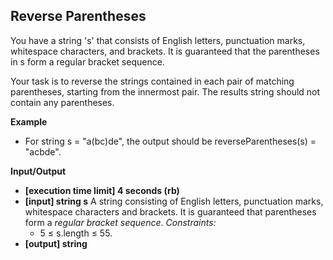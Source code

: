 ## Reverse Parentheses

You have a string 's' that consists of English letters, punctuation marks, whitespace characters, and brackets. It is guaranteed that the parentheses in s form a regular bracket sequence.

Your task is to reverse the strings contained in each pair of matching parentheses, starting from the innermost pair. The results string should not contain any parentheses.

**Example**

- For string s = "a(bc)de", the output should be reverseParentheses(s) = "acbde".

**Input/Output**

- **[execution time limit] 4 seconds (rb)**
- **[input] string s** A string consisting of English letters, punctuation marks, whitespace characters and brackets. It is guaranteed that parentheses form a _regular bracket sequence_. _Constraints:_
  - 5 ≤ s.length ≤ 55.
- **[output] string**
